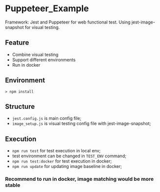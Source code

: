 # Puppeteer_Example
Framework: Jest and Puppeteer for web functional test. Using jest-image-snapshot for visual testing.
## Feature
* Combine visual testing
* Support different environments
* Run in docker

## Environment
```
> npm install
```
## Structure
* `jest.config.js` is main config file;
* `image_setup.js` is visual testing config file with jest-image-snapshot;
## Execution
* ```npm run test``` for test execution in local env;
* test environment can be changed in `TEST_ENV` command;
* ```npm run test:docker``` for test execution in docker;
* ```npm run update``` for updating image baseline in docker;
### Recommend to run in docker, image matching would be more stable

